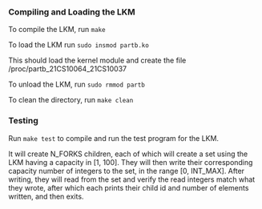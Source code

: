 ### Compiling and Loading the LKM
To compile the LKM, run ```make```

To load the LKM run ```sudo insmod partb.ko```

This should load the kernel module and create the file /proc/partb_21CS10064_21CS10037

To unload the LKM, run ```sudo rmmod partb```

To clean the directory, run ```make clean```

### Testing
Run ```make test``` to compile and run the test program for the LKM.

It will create N_FORKS children, each of which will create a set using the LKM having a capacity in [1, 100]. They will then write their corresponding capacity number of integers to the set, in the range [0, INT_MAX]. After writing, they will read from the set and verify the read integers match what they wrote, after which each prints their child id and number of elements written, and then exits.
